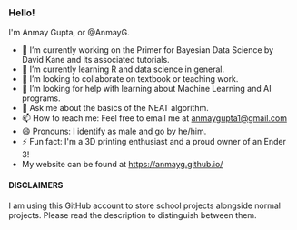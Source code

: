 ### Hello!

I'm Anmay Gupta, or @AnmayG.

- 🔭 I’m currently working on the Primer for Bayesian Data Science by David Kane and its associated tutorials.
- 🌱 I’m currently learning R and data science in general.
- 👯 I’m looking to collaborate on textbook or teaching work.
- 🤔 I’m looking for help with learning about Machine Learning and AI programs.
- 💬 Ask me about the basics of the NEAT algorithm.
- 📫 How to reach me: Feel free to email me at anmaygupta1@gmail.com
- 😄 Pronouns: I identify as male and go by he/him.
- ⚡ Fun fact: I'm a 3D printing enthusiast and a proud owner of an Ender 3!
- My website can be found at https://anmayg.github.io/

#### DISCLAIMERS
I am using this GitHub account to store school projects alongside normal projects. Please read the description to distinguish between them.
